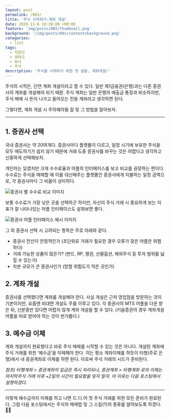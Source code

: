 ```yaml
---
layout: post
permalink: /003/
title: '주식 시작하기-계좌 개설'
date: 2020-11-6 18:20:00 +09:00
feature: 'img/posts/005/thumbnail.png'
background: '/img/posts/001/contentsbackground.png'
categories:
  - list
tags:
  - 직장인
  - 재테크
  - 회사
  - 주식
description: '주식을 시작하기 위한 첫 걸음, 계좌개설!'
---
```


주식의 시작은, 단연 계좌 개설이라고 할 수 있다. 일반 제1금융권(은행)과는 다른 증권사의 계좌를 개설해야 되기 때문. 주식 계좌는 일반 은행의 예출금 통장과 비슷하지만, 주식 매매 시 돈이 나가고 들어오는 전용 계좌라고 생각하면 된다. <br>

그렇다면, 계좌 개설 시 주의해야될 점 및 그 방법을 알아보자.<br>

---

## 1. 증권사 선택

국내 증권사는 약 20여개다. 증권사마다 플랫폼이 다르고, 일정 시기에 보유한 주식을 모두 매도하기가 쉽지 않기 때문에 거래 도중 증권사를 바꾸는 것은 어렵다고 생각하고 신중하게 선택해보자. <br>

개인차는 있겠지만 크게 수수료율과 어플의 인터페이스를 보고 비교를 권장하는 편이다. 수수료는 주식을 매매할 때 이를 대신해주는 플랫폼인 증권사에게 지불하는 일정 금액으로, 각 증권사마다 그 비율이 상이하다. <br>

![증권사 별 수수료 비교 이미지](http://okjcedu.net/wp-content/uploads/2020/07/%EC%A6%9D%EA%B6%8C%EC%82%AC-%ED%95%B4%EC%99%B8%EC%A3%BC%EC%8B%9D%EC%88%98%EC%88%98%EB%A3%8C-1.png)

보통 수수료가 가장 낮은 곳을 선택하곤 하지만, 자신이 주식 거래 시 중요하게 보는 지표가 잘 나타나있는 어플 인터페이스도 살펴보면 좋다. <br>

![증권사 어플 인터페이스 예시 이미지](https://i.esdrop.com/d/ejsCcDEg4H.png)

그 외 증권사 선택 시 고려되는 항목은 주로 아래와 같다.
- 증권사 전산이 안정적인가 (초단위로 거래가 필요한 경우 오류가 잦은 어플은 위험하다)
- 거래 가능한 상품이 많은가? (펀드, RP, 챌권, 선물옵션, 해외주식 등 투자 범위를 넓힐 수 있는가)
- 자본 규모가 큰 증권사인가 (망할 위험도가 적은 곳인가) <br>

## 2. 계좌 개설

증권사를 선택했다면 계좌를 개설해야 한다. 사실 개설은 근처 영업점을 방문하는 것이 기본이지만, 요즘엔 비대면 개설도 주를 이루고 있다. 각 증권사의 MTS 어플을 다운 받은 뒤, 신분증만 있다면 어렵지 않게 계좌 개설을 할 수 있다. (키움증권의 경우 계좌개설 어플을 따로 받아야 하는 것이 번거롭다.)

## 3. 예수금 이체

계좌 개설까지 완료했다고 바로 주식 매매를 시작할 수 있는 것은 아니다. 개설된 계좌에 주식 거래를 위한 ‘예수금’을 이체해야 한다. 이는 평소 계좌이체를 하듯이 타행(주로 은행)에서 내 증권계좌로 이체를 하면 된다. 이로써 주식 거래의 시드가 준비된다. <br>

_참조) 타행계좌 > 증권계좌의 입금은 즉시 처리되나, 증권계좌 > 타행계좌 로의 이체는 마지막주식 거래 이후 +2일의 시간이 필요함을 잊지 말자. 이 이유는 다음 포스팅에서 설명하겠다._ <br>

---

이렇게 예수금까지 이체를 하고 나면 드.디.어 첫 주식 거래를 위한 모든 준비가 완료된다.
그럼 다음 포스팅에서는 주식의 매매법 및 그 스킬(?)의 종류를 알아보도록 하겠다. 🐷🐷
